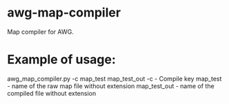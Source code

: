 # awg-map-compiler
 Map compiler for AWG.
 
# Example of usage:
 awg_map_compiler.py -c map_test map_test_out
 -c - Compile key
 map_test - name of the raw map file without extension
 map_test_out - name of the compiled file without extension
